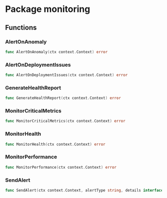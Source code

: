 # Package monitoring

## Functions

### AlertOnAnomaly

```go
func AlertOnAnomaly(ctx context.Context) error
```

### AlertOnDeploymentIssues

```go
func AlertOnDeploymentIssues(ctx context.Context) error
```

### GenerateHealthReport

```go
func GenerateHealthReport(ctx context.Context) error
```

### MonitorCriticalMetrics

```go
func MonitorCriticalMetrics(ctx context.Context) error
```

### MonitorHealth

```go
func MonitorHealth(ctx context.Context) error
```

### MonitorPerformance

```go
func MonitorPerformance(ctx context.Context) error
```

### SendAlert

```go
func SendAlert(ctx context.Context, alertType string, details interface{}) error
```

